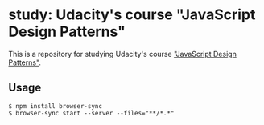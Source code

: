 study: Udacity's course "JavaScript Design Patterns"
====

This is a repository for studying Udacity's course ["JavaScript Design Patterns"](https://www.udacity.com/course/javascript-design-patterns--ud989).

## Usage

```
$ npm install browser-sync
$ browser-sync start --server --files="**/*.*"
```
